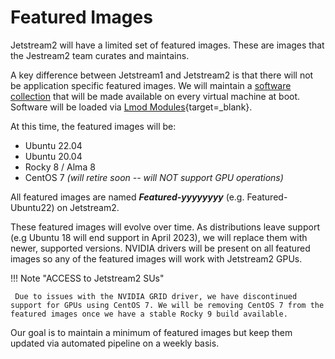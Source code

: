 # Featured Images

Jetstream2 will have a limited set of featured images. These are images that the Jestream2 team curates and maintains.

A key difference between Jetstream1 and Jetstream2 is that there will not be application specific featured images. We will maintain a [software collection](software.md) that will be made available on every virtual machine at boot. Software will be loaded via [Lmod Modules](https://lmod.readthedocs.io/en/latest/){target=_blank}.

At this time, the featured images will be:

* Ubuntu 22.04
* Ubuntu 20.04
* Rocky 8 / Alma 8
* CentOS 7 *(will retire soon -- will NOT support GPU operations)*

All featured images are named ***Featured-yyyyyyyy*** (e.g. Featured-Ubuntu22) on Jetstream2.

These featured images will evolve over time. As distributions leave support (e.g Ubuntu 18 will end support in April 2023), we will replace them with newer, supported versions. NVIDIA drivers will be present on all featured images so any of the featured images will work with Jetstream2 GPUs.

!!! Note "ACCESS to Jetstream2 SUs"

     Due to issues with the NVIDIA GRID driver, we have discontinued support for GPUs using CentOS 7. We will be removing CentOS 7 from the featured images once we have a stable Rocky 9 build available.

Our goal is to maintain a minimum of featured images but keep them updated via automated pipeline on a weekly basis.
